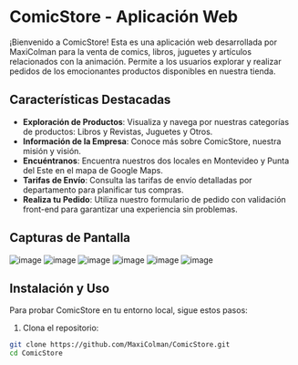 # ComicStore - Aplicación Web

¡Bienvenido a ComicStore! Esta es una aplicación web desarrollada por MaxiColman para la venta de comics, libros, juguetes y artículos relacionados con la animación. Permite a los usuarios explorar y realizar pedidos de los emocionantes productos disponibles en nuestra tienda.

## Características Destacadas

- **Exploración de Productos**: Visualiza y navega por nuestras categorías de productos: Libros y Revistas, Juguetes y Otros.
- **Información de la Empresa**: Conoce más sobre ComicStore, nuestra misión y visión.
- **Encuéntranos**: Encuentra nuestros dos locales en Montevideo y Punta del Este en el mapa de Google Maps.
- **Tarifas de Envío**: Consulta las tarifas de envío detalladas por departamento para planificar tus compras.
- **Realiza tu Pedido**: Utiliza nuestro formulario de pedido con validación front-end para garantizar una experiencia sin problemas.

## Capturas de Pantalla

![image](https://github.com/MaxiColman/ComicStore/assets/112301326/c78aa275-239c-40d4-88d8-c13742b54971)
![image](https://github.com/MaxiColman/ComicStore/assets/112301326/a4621ef2-cea4-4d0a-818b-2e8f3cfeee3a)
![image](https://github.com/MaxiColman/ComicStore/assets/112301326/665fa345-1da7-4353-b5a0-77b3abbe864c)
![image](https://github.com/MaxiColman/ComicStore/assets/112301326/03a0340a-5040-485c-9fc1-83d1417bbe1d)
![image](https://github.com/MaxiColman/ComicStore/assets/112301326/5a2dc285-2358-470d-9d32-635fc9f39eaf)
![image](https://github.com/MaxiColman/ComicStore/assets/112301326/c38294ea-7423-48e6-8d42-1bc83c7f30dd)

## Instalación y Uso

Para probar ComicStore en tu entorno local, sigue estos pasos:

1. Clona el repositorio:

```bash
git clone https://github.com/MaxiColman/ComicStore.git
cd ComicStore

